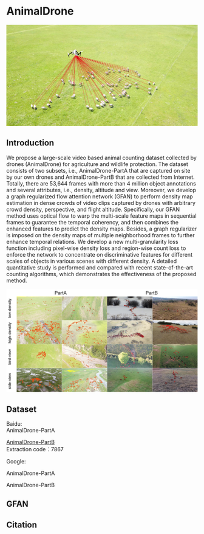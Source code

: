 # AnimalDrone
![VisDrone](https://github.com/VisDrone/AnimalDrone/blob/master/data_collection.jpg)


## Introduction

We propose a large-scale video based animal counting dataset collected by drones (AnimalDrone) for agriculture and wildlife protection. The dataset consists of two subsets, i.e., AnimalDrone-PartA that are captured on site by our own drones and AnimalDrone-PartB that are collected from Internet. Totally, there are 53,644 frames with more than 4 million object annotations and several attributes, i.e., density, altitude and view. Moreover, we develop a graph regularized flow attention network (GFAN) to perform density map estimation in dense crowds of video clips captured by drones with arbitrary crowd density, perspective, and flight altitude. Specifically, our GFAN method uses optical flow to warp the multi-scale feature maps in sequential frames to guarantee the temporal coherency, and then combines the enhanced features to predict the density maps. Besides, a graph regularizer is imposed on the density maps of multiple neighborhood frames to further enhance temporal relations. We develop a new multi-granularity loss function including pixel-wise density loss and region-wise count loss to enforce the network to concentrate on discriminative features for different scales of objects in various scenes with different density. A detailed quantitative study is performed and compared with recent state-of-the-art counting algorithms, which demonstrates the effectiveness of the proposed method.

![VisDrone](https://github.com/VisDrone/AnimalDrone/blob/master/dataset.jpg)

## Dataset

Baidu:  
AnimalDrone-PartA 

[AnimalDrone-PartB](https://pan.baidu.com/s/1nznrp1aul5UkuoFdrV7TdA)  
Extraction code：7867

Google:  

AnimalDrone-PartA 

AnimalDrone-PartB

## GFAN


## Citation


